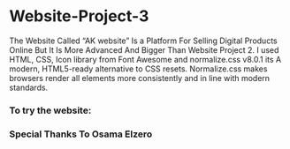# Website-Project-3
The Website Called “AK website” Is a Platform For Selling Digital Products Online But It Is More Advanced And Bigger Than Website Project 2. I used HTML, CSS, Icon library from Font Awesome and normalize.css v8.0.1 its A modern, HTML5-ready alternative to CSS resets. Normalize.css makes browsers render all elements more consistently and in line with modern standards.

### To try the website: 


### Special Thanks To Osama Elzero
